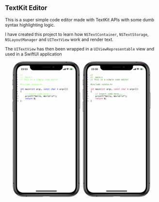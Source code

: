 ## TextKit Editor

This is a super simple code editor made with TextKit APIs with some dumb syntax highlighting logic.

I have created this project to learn how `NSTextContainer`, `NSTextStorage`, `NSLayoutManager` and `UITextView` work and render text.

The `UITextView` has then been wrapped in a `UIViewRepresentable` view and used in a SwiftUI application

<p align="center">
<img src="img/colored.png" height="450px">
<img src="img/plain.png" height="450px">
</p>